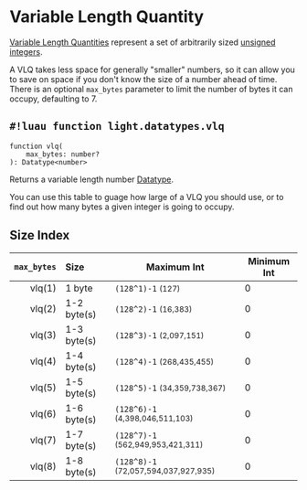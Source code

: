 # Variable Length Quantity

<a href="https://en.wikipedia.org/wiki/Variable-length_quantity" target="_blank">Variable Length Quantities</a>
represent a set of arbitrarily sized [unsigned integers](../numbers/uints.md).

A VLQ takes less space for generally "smaller" numbers, so it can allow you to save on space if you don't know the size
of a number ahead of time. There is an optional `max_bytes` parameter to limit the number of bytes it can occupy,
defaulting to 7.

## `#!luau function light.datatypes.vlq`

```luau title='<!-- shared --> <!-- sync -->'
function vlq(
    max_bytes: number?
): Datatype<number>
```

Returns a variable length number [Datatype](../index.md#what-is-a-datatype).

You can use this table to guage how large of a VLQ you should use, or to find out how many bytes a given integer is
going to occupy.

## Size Index

| `max_bytes` | Size        | Maximum Int                                         | Minimum Int |
| ----------: | :---------- | --------------------------------------------------- | ----------- |
| vlq(1)      | 1 byte      | `(128^1)-1` <small>(127)</small>                    | 0           |
| vlq(2)      | 1-2 byte(s) | `(128^2)-1` <small>(16,383)</small>                 | 0           |
| vlq(3)      | 1-3 byte(s) | `(128^3)-1` <small>(2,097,151)</small>              | 0           |
| vlq(4)      | 1-4 byte(s) | `(128^4)-1` <small>(268,435,455)</small>            | 0           |
| vlq(5)      | 1-5 byte(s) | `(128^5)-1` <small>(34,359,738,367)</small>         | 0           |
| vlq(6)      | 1-6 byte(s) | `(128^6)-1` <small>(4,398,046,511,103)</small>      | 0           |
| vlq(7)      | 1-7 byte(s) | `(128^7)-1` <small>(562,949,953,421,311)</small>    | 0           |
| vlq(8)      | 1-8 byte(s) | `(128^8)-1` <small>(72,057,594,037,927,935)</small> | 0           |

